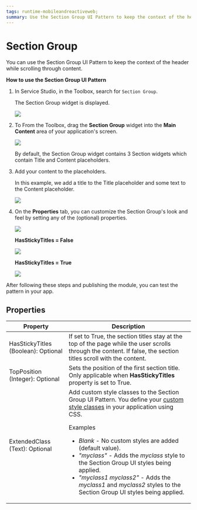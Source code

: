 ```yaml
---
tags: runtime-mobileandreactiveweb;  
summary: Use the Section Group UI Pattern to keep the context of the header while progressively viewing more content by scrolling.
---
```


# Section Group

You can use the Section Group UI Pattern to keep the context of the header while scrolling through content.

**How to use the Section Group UI Pattern**

1. In Service Studio, in the Toolbox, search for `Section Group`.
  
    The Section Group widget is displayed.

    ![](<images/sectiongroup-1-ss.png>) 

1. To From the Toolbox, drag the **Section Group** widget into the **Main Content** area of your application's screen.

    ![](<images/sectiongroup-2-ss.png>)

    By default, the Section Group widget contains 3 Section widgets which contain Title and Content placeholders.

1. Add your content to the placeholders.

    In this example, we add a title to the Title placeholder and some text to the Content placeholder. 

    ![](<images/sectiongroup-3-ss.png?width=800>)

1. On the **Properties** tab, you can customize the Section Group's look and feel by setting any of the (optional) properties.

    ![](<images/sectiongroup-4-ss.png>)

    **HasStickyTitles = False**

    ![](<images/sectiongroup-5-ss.png>)

    **HasStickyTitles = True**

    ![](<images/sectiongroup-6-ss.png>)

After following these steps and publishing the module, you can test the pattern in your app.

## Properties

| Property | Description |
|---|---|
| HasStickyTitles (Boolean): Optional | If set to True, the section titles stay at the top of the page while the user scrolls through the content. If false, the section titles scroll with the content. |
| TopPosition (Integer): Optional | Sets the position of the first section title. Only applicable when **HasStickyTitles** property is set to True. |
| ExtendedClass (Text): Optional | Add custom style classes to the Section Group UI Pattern. You define your [custom style classes](../../../look-feel/css.md) in your application using CSS. <p>Examples <ul><li>_Blank_ - No custom styles are added (default value).</li><li>_"myclass"_ - Adds the _myclass_ style to the Section Group UI styles being applied.</li><li>_"myclass1 myclass2"_ - Adds the _myclass1_ and _myclass2_ styles to the Section Group UI styles being applied.</li></ul></p> |

